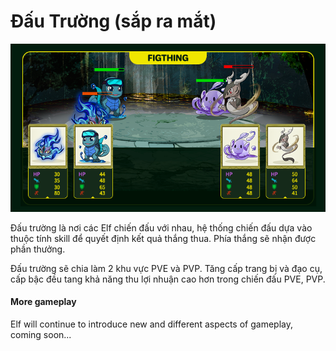 # Đấu Trường (sắp ra mắt)

![](../.gitbook/assets/fighting.png)



Đấu trường là nơi các Elf chiến đấu với nhau, hệ thống chiến đấu dựa vào thuộc tính skill để quyết định kết quả thắng thua. Phía thắng sẽ nhận được phần thưởng.

Đấu trường sẽ chia làm 2 khu vực PVE và PVP. Tăng cấp trang bị và đạo cụ, cấp bậc đều tang khả năng thu lợi nhuận cao hơn trong chiến đấu PVE, PVP.

#### More gameplay

Elf will continue to introduce new and different aspects of gameplay, coming soon...
